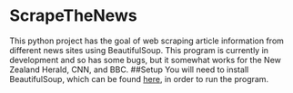 # ScrapeTheNews
This python project has the goal of web scraping article information from different news sites using BeautifulSoup. This program is currently in development and so has some bugs, but it somewhat works for the New Zealand Herald, CNN, and BBC.
##Setup
You will need to install BeautifulSoup, which can be found [here](https://www.crummy.com/software/BeautifulSoup/), in order to run the program.